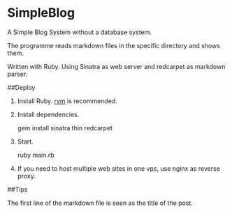 SimpleBlog
======

A Simple Blog System without a database system.

The programme reads markdown files in the specific directory and shows them.

Written with Ruby. Using Sinatra as web server and redcarpet as markdown parser.

##Deploy

1. Install Ruby. [rvm](https://rvm.io) is recommended.

2. Install dependencies.

	gem install sinatra thin redcarpet

3. Start.

	ruby main.rb

4. If you need to host multiple web sites in one vps, use nginx as reverse proxy.

##Tips

The first line of the markdown file is seen as the title of the post.